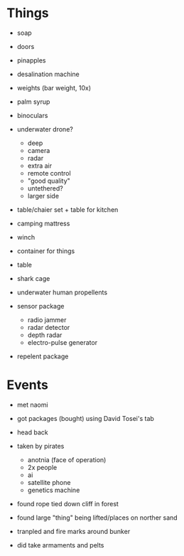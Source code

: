 #

# Things

- soap
- doors
- pinapples
- desalination machine
- weights (bar weight, 10x)
- palm syrup
- binoculars
- underwater drone?
  - deep
  - camera
  - radar
  - extra air
  - remote control
  - "good quality"
  - untethered?
  - larger side
- table/chaier set + table for kitchen
- camping mattress
  
- winch
- container for things
- table
- shark cage
- underwater human propellents
- sensor package
  - radio jammer
  - radar detector
  - depth radar
  - electro-pulse generator
- repelent package

  

# Events

- met naomi
- got packages (bought) using David Tosei's tab
- head back

- taken by pirates
  - anotnia (face of operation)
  - 2x people
  - ai
  - satellite phone
  - genetics machine
  
- found rope tied down cliff in forest
- found large "thing" being lifted/places on norther sand
- tranpled and fire marks around bunker
- did take armaments and pelts


